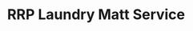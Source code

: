 ---
title: "RRP Laundry Matt Service"
url: /mandaluyong/rrp-laundry-matt-service/
shop: Wäscherei
---